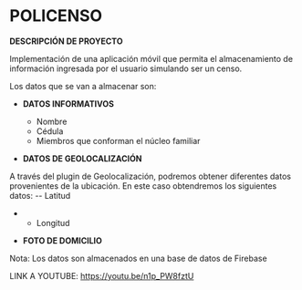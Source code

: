 # POLICENSO


**DESCRIPCIÓN DE PROYECTO**

Implementación de una aplicación móvil que permita el almacenamiento de información ingresada por el usuario simulando ser un censo.

Los datos que se van a almacenar son:

- **DATOS INFORMATIVOS**
  - Nombre
  - Cédula
  - Miembros que conforman el núcleo familiar
 
- **DATOS DE GEOLOCALIZACIÓN**

A través del plugin de Geolocalización, podremos obtener diferentes datos provenientes de la ubicación. En este caso obtendremos los siguientes datos: 
-- Latitud
-  - Longitud
  
- **FOTO DE DOMICILIO**   


Nota: Los datos son almacenados en una base de datos de Firebase

LINK A YOUTUBE: https://youtu.be/n1p_PW8fztU
